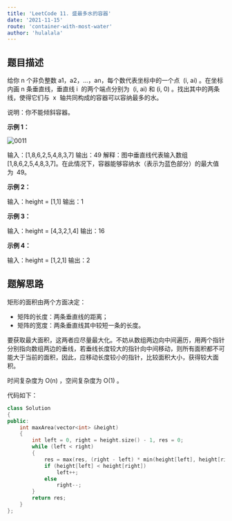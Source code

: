 ```yaml
---
title: 'LeetCode 11. 盛最多水的容器'
date: '2021-11-15'
route: 'container-with-most-water'
author: 'hulalala'
---
```


## 题目描述

给你 n 个非负整数 a1，a2，...，an，每个数代表坐标中的一个点  (i, ai) 。在坐标内画 n 条垂直线，垂直线 i  的两个端点分别为  (i, ai) 和 (i, 0) 。找出其中的两条线，使得它们与  x  轴共同构成的容器可以容纳最多的水。

说明：你不能倾斜容器。

**示例 1：**

![0011](https://aliyun-lc-upload.oss-cn-hangzhou.aliyuncs.com/aliyun-lc-upload/uploads/2018/07/25/question_11.jpg)

输入：[1,8,6,2,5,4,8,3,7] 输出：49 解释：图中垂直线代表输入数组 [1,8,6,2,5,4,8,3,7]。在此情况下，容器能够容纳水（表示为蓝色部分）的最大值为  49。

**示例 2：**

输入：height = [1,1] 输出：1

**示例 3：**

输入：height = [4,3,2,1,4] 输出：16

**示例 4：**

输入：height = [1,2,1] 输出：2

## 题解思路

矩形的面积由两个方面决定：

- 矩阵的长度：两条垂直线的距离；
- 矩阵的宽度：两条垂直线其中较短一条的长度。

要获取最大面积，这两者应尽量最大化。不妨从数组两边向中间遍历，用两个指针分别指向数组两边的垂线，若垂线长度较大的指针向中间移动，则所有面积都不可能大于当前的面积，因此，应移动长度较小的指针，比较面积大小，获得较大面积。

时间复杂度为 O(n) ，空间复杂度为 O(1) 。

代码如下：

```cpp
class Solution
{
public:
    int maxArea(vector<int> &height)
    {
        int left = 0, right = height.size() - 1, res = 0;
        while (left < right)
        {
            res = max(res, (right - left) * min(height[left], height[right]));
            if (height[left] < height[right])
                left++;
            else
                right--;
        }
        return res;
    }
};

```
